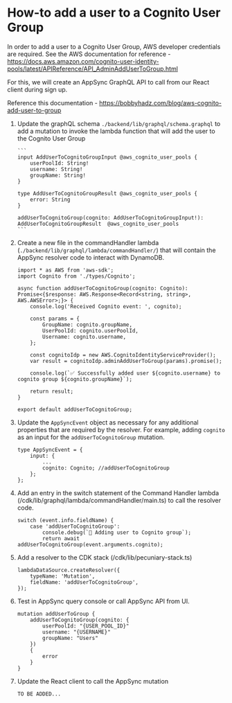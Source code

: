 # How-to add a user to a Cognito User Group

In order to add a user to a Cognito User Group, AWS developer credentials are required. See the AWS documentation for reference - https://docs.aws.amazon.com/cognito-user-identity-pools/latest/APIReference/API_AdminAddUserToGroup.html

For this, we will create an AppSync GraphQL API to call from our React client during sign up.

Reference this documentation - https://bobbyhadz.com/blog/aws-cognito-add-user-to-group

1.  Update the graphQL schema `./backend/lib/graphql/schema.graphql` to add a mutation to invoke the lambda function that will add the user to the Cognito User Group

        ```
        input AddUserToCognitoGroupInput @aws_cognito_user_pools {
            userPoolId: String!
            username: String!
            groupName: String!
        }

        type AddUserToCognitoGroupResult @aws_cognito_user_pools {
            error: String
        }

        addUserToCognitoGroup(cognito: AddUserToCognitoGroupInput!): AddUserToCognitoGroupResult  @aws_cognito_user_pools
        ```

2.  Create a new file in the commandHandler lambda (`./backend/lib/graphql/lambda/commandHandler/`) that will contain the AppSync resolver code to interact with DynamoDB.

    ```
    import * as AWS from 'aws-sdk';
    import Cognito from './types/Cognito';

    async function addUserToCognitoGroup(cognito: Cognito): Promise<{$response: AWS.Response<Record<string, string>, AWS.AWSError>;}> {
        console.log('Received Cognito event: ', cognito);

        const params = {
            GroupName: cognito.groupName,
            UserPoolId: cognito.userPoolId,
            Username: cognito.username,
        };

        const cognitoIdp = new AWS.CognitoIdentityServiceProvider();
        var result = cognitoIdp.adminAddUserToGroup(params).promise();

        console.log(`✅ Successfully added user ${cognito.username} to cognito group ${cognito.groupName}`);

        return result;
    }

    export default addUserToCognitoGroup;
    ```

3.  Update the `AppSyncEvent` object as necessary for any additional properties that are required by the resolver. For example, adding `cognito` as an input for the `addUserToCognitoGroup` mutation.

    ```
    type AppSyncEvent = {
        input: {
            ...
            cognito: Cognito; //addUserToCognitoGroup
        };
    };
    ```

4.  Add an entry in the switch statement of the Command Handler lambda (/cdk/lib/graphql/lambda/commandHandler/main.ts) to call the resolver code.

    ```
    switch (event.info.fieldName) {
        case 'addUserToCognitoGroup':
            console.debug(`🔔 Adding user to Cognito group`);
            return await addUserToCognitoGroup(event.arguments.cognito);
    ```

5.  Add a resolver to the CDK stack (/cdk/lib/pecuniary-stack.ts)

    ```
    lambdaDataSource.createResolver({
        typeName: 'Mutation',
        fieldName: 'addUserToCognitoGroup',
    });
    ```

6.  Test in AppSync query console or call AppSync API from UI.

    ```
    mutation addUserToGroup {
        addUserToCognitoGroup(cognito: {
            userPoolId: "{USER_POOL_ID}"
            username: "{USERNAME}"
            groupName: "Users"
        })
        {
            error
        }
    }
    ```

7.  Update the React client to call the AppSync mutation

    ```
    TO BE ADDED...
    ```
